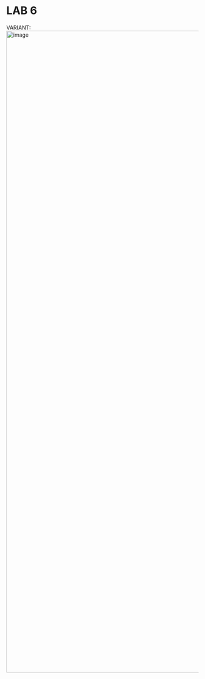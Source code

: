 # LAB 6
VARIANT:
<img width="1680" alt="image" src="https://user-images.githubusercontent.com/29542800/186457812-b199a214-6046-4b7e-adf4-323f5df67397.png">
